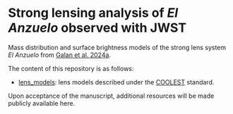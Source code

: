 # Strong lensing analysis of _El Anzuelo_ observed with JWST 

Mass distribution and surface brightness models of the strong lens system _El Anzuelo_ from [Galan et al. 2024a](https://arxiv.org/abs/2402.18636).

The content of this repository is as follows:

- [lens_models](lens_models): lens models described under the [COOLEST](https://github.com/aymgal/COOLEST) standard.

Upon acceptance of the manuscript, additional resources will be made publicly available here.
